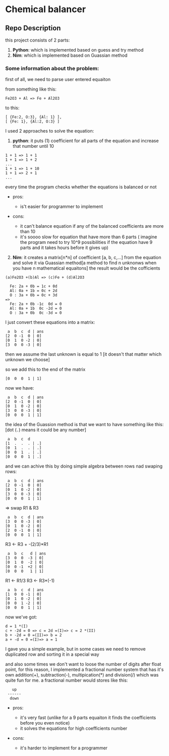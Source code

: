 # Chemical balancer

## Repo Description
this project consists of 2 parts:
1. **Python**:
   which is implemented based on guess and try method
2. **Nim**:
   which is implemented based on Guassian method

### Some information about the problem:
first of all, we need to parse user entered equaiton

from something like this:
```
Fe2O3 + Al => Fe + Al2O3
```
to this:
```
[ {Fe:2, O:3}, {Al: 1} ],
[ {Fe: 1}, {Al:2, O:3} ]
```

I used 2 approaches to solve the equation:
1. **python**: it puts (1) coefficient for all parts of the equation and increase that number until 10
```
1 + 1 => 1 + 1
1 + 1 => 1 + 2
...
1 + 1 => 1 + 10
1 + 1 => 2 + 1
...
```

every time the program checks whether the equations is balanced or not

* pros:
  - is't easier for programmer to implement

* cons:
  - it can't balance equation if any of the balanced coefficients are more than 10
  - it's soooo slow for equation that have more than 6 parts ( imagine the program need to try 10^9 possibilities if the equation have 9 parts and it takes hours before it gives up) 

2. **Nim**: it creates a matrix[n*n] of coefficient [a, b, c,...] from the equation and solve it via Guassian method[a method to find n unknonws when you have n mathematical equaitons] the result would be the cofficients

```
(a)Fe2O3 +(b)Al => (c)Fe + (d)Al2O3

  Fe: 2a + 0b = 1c + 0d 
  Al: 0a + 1b = 0c + 2d 
  O : 3a + 0b = 0c + 3d 
=>
  Fe: 2a + 0b -1c  0d = 0 
  Al: 0a + 1b  0c -2d = 0 
  O : 3a + 0b  0c -3d = 0
```

I just convert these equations into a matrix:
```
 a  b  c  d | ans
[2  0 -1  0 | 0]
[0  1  0 -2 | 0]
[3  0  0 -3 | 0]
```

then we assume the last unknown is equal to 1 [it doesn't that matter which unknown we choose]

so we add this to the end of the matrix
```
[0  0  0  1 | 1]
```

now we have:
```
 a  b  c  d | ans
[2  0 -1  0 | 0]
[0  1  0 -2 | 0]
[3  0  0 -3 | 0]
[0  0  0  1 | 1]
```

the idea of the Guassion method is that we want to have something like this: [dot (`.`) means it could be any number]
```
 a  b  c  d
[1  .  .  . | .]
[0  1  .  . | .]
[0  0  1  . | .]
[0  0  0  1 | .]
```
and we can achive this by doing simple algebra between rows nad swaping rows:
```
 a  b  c  d | ans
[2  0 -1  0 | 0]
[0  1  0 -2 | 0]
[3  0  0 -3 | 0]
[0  0  0  1 | 1]
```
=> swap R1 & R3
```
 a  b  c  d | ans
[3  0  0 -3 | 0]
[0  1  0 -2 | 0]
[2  0 -1  0 | 0]
[0  0  0  1 | 1]
```
R3 <- R3 + -(2/3)*R1
```
 a  b  c   d | ans
[3  0  0  -3 | 0]
[0  1  0  -2 | 0]
[0  0 -1  +2 | 0]
[0  0  0   1 | 1]
```
R1 <- R1/3
R3 <- R3*(-1)
```
 a  b  c  d | ans
[1  0  0 -1 | 0]
[0  1  0 -2 | 0]
[0  0  1 -2 | 0]
[0  0  0  1 | 1]
```

now we've got:
```
d = 1 *(I)
c + -2d = 0 => c = 2d =(I)=> c = 2 *(II)
b + -2d = 0 =(II)=> b = 2
a + -d = 0 =(I)=> a = 1  
```


I gave you a simple example, but in some cases we need to remove duplicated row and sorting it in a special way

and also some times we don't want to loose the number of digits after float point, for this reason, I implemented a fractional number system that has it's own addition(+), subtraction(-), multipication(*) and division(/) which was quite fun for me.
a fractional number would stores like this:

```
   up
 ------
  down 
```

* pros:
  - it's very fast (unlike for a 9 parts equaiton it finds the coefficients before you even notice)
  - it solves the equations for high coefficients number

* cons:
  - it's harder to implement for a programmer

